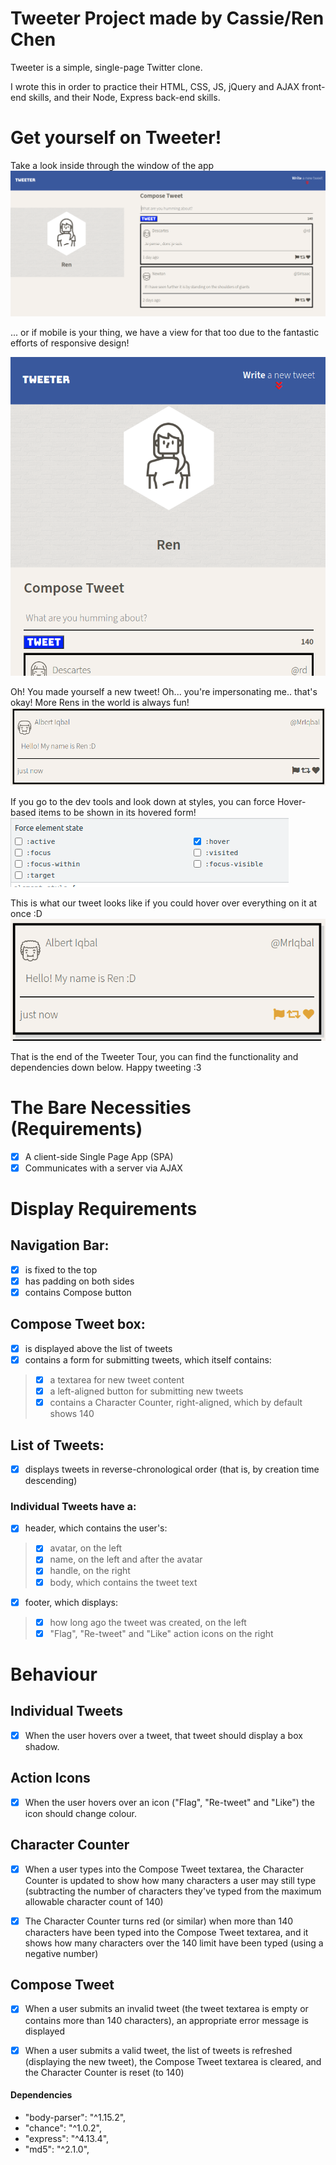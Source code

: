 # Tweeter Project made by Cassie/Ren Chen #

Tweeter is a simple, single-page Twitter clone.

I wrote this in order to practice their HTML, CSS, JS, jQuery and AJAX front-end skills, and their Node, Express back-end skills. 

# Get yourself on Tweeter! #

Take a look inside through the window of the app
![Windows Ver](https://github.com/ShurenKai/tweeter/blob/experimental/docs/windowTweetPage.png?raw=true)

... or if mobile is your thing, we have a view for that too due to the fantastic efforts of responsive design!

![Mobile ver](https://github.com/ShurenKai/tweeter/blob/experimental/docs/compactMobilePage.png?raw=true)

Oh! You made yourself a new tweet! Oh... you're impersonating me.. that's okay! More Rens in the world is always fun!
![newTweet](https://github.com/ShurenKai/tweeter/blob/experimental/docs/newTweet.png?raw=true)

If you go to the dev tools and look down at styles, you can force Hover-based items to be shown in its hovered form!
![Force Hover](https://github.com/ShurenKai/tweeter/blob/experimental/docs/hoverForced.png?raw=true)

This is what our tweet looks like if you could hover over everything on it at once :D
![Forced Hover View](https://github.com/ShurenKai/tweeter/blob/experimental/docs/hoverAesthetics.png?raw=true)

That is the end of the Tweeter Tour, you can find the functionality and dependencies down below. Happy tweeting :3

# The Bare Necessities (Requirements) #
- [x] A client-side Single Page App (SPA)
- [x] Communicates with a server via AJAX

# Display Requirements #

## Navigation Bar: ##
- [x] is fixed to the top
- [x] has padding on both sides
- [x] contains Compose button

## Compose Tweet box: ##
- [x] is displayed above the list of tweets
- [x] contains a form for submitting tweets, which itself contains:
> - [x] a textarea for new tweet content
> - [x] a left-aligned button for submitting new tweets
> - [x] contains a Character Counter, right-aligned, which by default shows 140

## List of Tweets: ##

- [x] displays tweets in reverse-chronological order (that is, by creation time descending)

### Individual Tweets have a: ###

- [x] header, which contains the user's:

> - [x] avatar, on the left
> - [x] name, on the left and after the avatar
> - [x] handle, on the right
> - [x] body, which contains the tweet text

- [x] footer, which displays:
> - [x] how long ago the tweet was created, on the left
> - [x] "Flag", "Re-tweet" and "Like" action icons on the right


# Behaviour #

## Individual Tweets ##

- [x] When the user hovers over a tweet, that tweet should display a box shadow.

## Action Icons ##

- [x] When the user hovers over an icon ("Flag", "Re-tweet" and "Like") the icon should change colour.

## Character Counter ##

- [x] When a user types into the Compose Tweet textarea, the Character Counter is updated to show how many characters a user may still type (subtracting the number of characters they've typed from the maximum allowable character count of 140)

- [x] The Character Counter turns red (or similar) when more than 140 characters have been typed into the Compose Tweet textarea, and it shows how many characters over the 140 limit have been typed (using a negative number)

## Compose Tweet ##

- [x] When a user submits an invalid tweet (the tweet textarea is empty or contains more than 140 characters), an appropriate error message is displayed

- [x] When a user submits a valid tweet, the list of tweets is refreshed (displaying the new tweet), the Compose Tweet textarea is cleared, and the Character Counter is reset (to 140)

#### Dependencies ####
- "body-parser": "^1.15.2",
- "chance": "^1.0.2",
- "express": "^4.13.4",
- "md5": "^2.1.0",